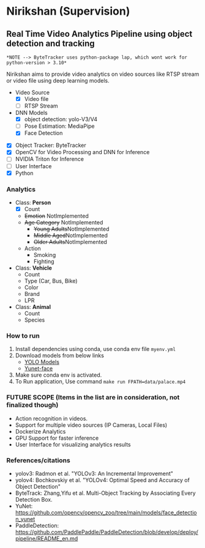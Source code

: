 # Nirikshan (Supervision)
## Real Time Video Analytics Pipeline using object detection and tracking 

    *NOTE --> ByteTracker uses python-package lap, which wont work for python-version > 3.10*

Nirikshan aims to provide video analytics on video sources like RTSP stream or video file using deep learning models.

- Video Source
  - [x] Video file
  - [ ] RTSP Stream
- DNN Models
  - [x] object detection: yolo-V3/V4
  - [ ] Pose Estimation: MediaPipe
  - [x] Face Detection
- [x] Object Tracker: ByteTracker
- [x] OpenCV for Video Processing and DNN for Inference
- [ ] NVIDIA Triton for Inference
- [ ] User Interface
- [x] Python

### Analytics
- Class: **Person**
  - [x] Count 
  - ~~Emotion~~ NotImplemented
  - ~~Age Category~~ NotImplemented
    - ~~Young Adults~~NotImplemented
    - ~~Middle Aged~~NotImplemented
    - ~~Older Adults~~NotImplemented
  - Action
    - Smoking
    - Fighting
- Class: **Vehicle**
   - Count
   - Type (Car, Bus, Bike)
   - Color
   - Brand
   - LPR
- Class: **Animal**
  - Count
  - Species

### How to run
1. Install dependencies using conda, use conda env file `myenv.yml`
3. Download models from below links
    - [YOLO Models](https://github.com/AlexeyAB/darknet?tab=readme-ov-file#pre-trained-models)
    - [Yunet-face](https://github.com/opencv/opencv_zoo/tree/main/models/face_detection_yunet)
4. Make sure conda env is activated.
5. To Run application, Use command `make run FPATH=data/palace.mp4`

### FUTURE SCOPE (Items in the list are in consideration, not finalized though)
- Action recognition in videos.
- Support for multiple video sources (IP Cameras, Local Files)
- Dockerize Analytics
- GPU Support for faster inference
- User Interface for visualizing analytics results

### References/citations
- yolov3: Radmon et al. "YOLOv3: An Incremental Improvement"
- yolov4: Bochkovskiy et al. "YOLOv4: Optimal Speed and Accuracy of Object Detection"
- ByteTrack: Zhang,Yifu et al. Multi-Object Tracking by Associating Every Detection Box.
- YuNet: https://github.com/opencv/opencv_zoo/tree/main/models/face_detection_yunet
- PaddleDetection: https://github.com/PaddlePaddle/PaddleDetection/blob/develop/deploy/pipeline/README_en.md
